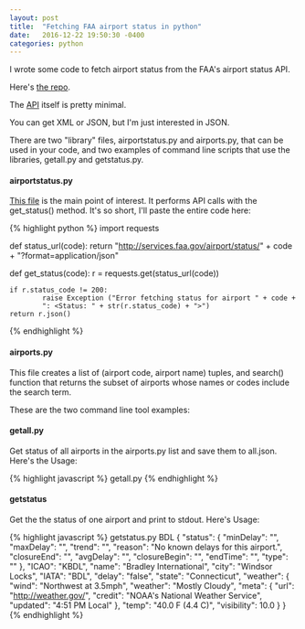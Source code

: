 ```yaml
---
layout: post
title:  "Fetching FAA airport status in python"
date:   2016-12-22 19:50:30 -0400
categories: python
---
```


I wrote some code to fetch airport status from the FAA's airport status
API.

Here's [the repo](https://github.com/jakekara/faa-airport-status.py).

The [API](http://services.faa.gov/docs/services/airport/#airportStatus) itself is pretty minimal.

You can get XML or JSON, but I'm just interested in JSON.

There are two "library" files, airportstatus.py and airports.py, that can
be used in your code, and two examples of command line scripts that use the
libraries, getall.py and getstatus.py.

#### airportstatus.py

[This
file](https://github.com/jakekara/faa-airport-status.py/blob/master/airportstatus.py)
is the main point of interest. It performs API calls with the get_status()
method. It's so short, I'll paste the entire code here:

{% highlight python %}
import requests

def status_url(code):
    return "http://services.faa.gov/airport/status/" + code +
    "?format=application/json"

def get_status(code):
    r = requests.get(status_url(code))

    if r.status_code != 200:
            raise Exception ("Error fetching status for airport " + code +
            ": <Status: " + str(r.status_code) + ">")
    return r.json()
{% endhighlight %}

#### airports.py

This file creates a list of (airport code, airport name) tuples, and search()
function that returns the subset of airports whose names or codes include
the search term.

These are the two command line tool examples:

#### getall.py

Get status of all airports in the airports.py list and save them to
all.json. Here's the Usage:

  {% highlight javascript %}
  getall.py
  {% endhighlight %}

#### getstatus

Get the the status of one airport and print to stdout. Here's Usage:

{% highlight javascript %}
    getstatus.py BDL
    {
      "status": {
        "minDelay": "", 
        "maxDelay": "", 
        "trend": "", 
        "reason": "No known delays for this airport.", 
        "closureEnd": "", 
        "avgDelay": "", 
        "closureBegin": "", 
        "endTime": "", 
        "type": ""
      }, 
      "ICAO": "KBDL", 
      "name": "Bradley International", 
      "city": "Windsor Locks", 
      "IATA": "BDL", 
      "delay": "false", 
      "state": "Connecticut", 
      "weather": {
        "wind": "Northwest at 3.5mph", 
        "weather": "Mostly Cloudy", 
        "meta": {
          "url": "http://weather.gov/", 
          "credit": "NOAA's National Weather Service", 
          "updated": "4:51 PM Local"
        }, 
        "temp": "40.0 F (4.4 C)", 
        "visibility": 10.0
      }
    }
{% endhighlight %}
